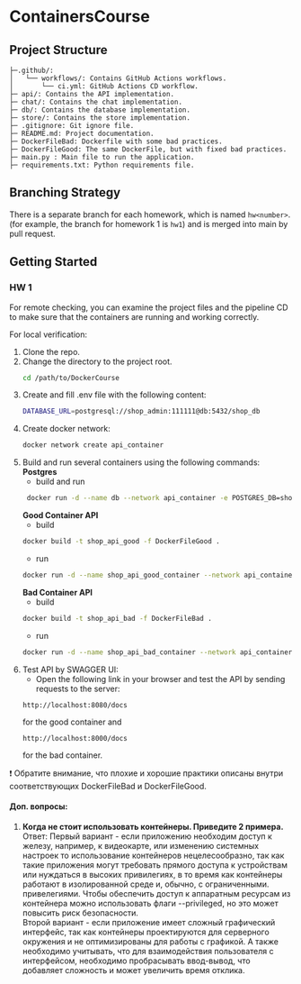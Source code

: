 # ContainersCourse
## Project Structure
```
├─.github/: 
│   └── workflows/: Contains GitHub Actions workflows.
│       └── ci.yml: GitHub Actions CD workflow.
├─ api/: Contains the API implementation.
├─ chat/: Contains the chat implementation.
├─ db/: Contains the database implementation.
├─ store/: Contains the store implementation.
├─ .gitignore: Git ignore file.
├─ README.md: Project documentation.
├─ DockerFileBad: Dockerfile with some bad practices.
├─ DockerFileGood: The same DockerFile, but with fixed bad practices.
├─ main.py : Main file to run the application.
├─ requirements.txt: Python requirements file.
```
## Branching Strategy
There is a separate branch for each homework, which is named `hw<number>`.
(for example, the branch for homework 1 is `hw1`) and is merged into main by pull request.

## Getting Started
### HW 1
For remote checking, you can examine the project files and the pipeline CD to make sure that the containers are 
running and working correctly.

For local verification:
1. Clone the repo.
2. Change the directory to the project root.
    ```bash
    cd /path/to/DockerCourse
    ```
3. Create and fill .env file with the following content:
    ```bash
    DATABASE_URL=postgresql://shop_admin:111111@db:5432/shop_db
    ```
4. Create docker network:
    ```bash
    docker network create api_container
    ```
5. Build and run several containers using the following commands:
    **Postgres**
   - build and run
    ```bash
     docker run -d --name db --network api_container -e POSTGRES_DB=shop_db -e POSTGRES_USER=shop_admin -e POSTGRES_PASSWORD=111111 -v pgdata:/var/lib/postgresql/data_db_contaier postgres:latest
   ```
   **Good Container API**
   - build
   ```bash
   docker build -t shop_api_good -f DockerFileGood .
   ```
   - run
   ```bash
   docker run -d --name shop_api_good_container --network api_container -p 8080:8000 -v shop_api_volume:/api_data shop_api_good
   ```
   **Bad Container API**
   - build
   ```bash
   docker build -t shop_api_bad -f DockerFileBad .
   ```
   - run
   ```bash
   docker run -d --name shop_api_bad_container --network api_container -p 8000:8000 -v shop_api_volume:/api_data shop_api_bad
   ```
6. Test API by SWAGGER UI:
    - Open the following link in your browser and test the API by sending requests to the server:
    ```
    http://localhost:8080/docs
    ```
   for the good container and
    ```
    http://localhost:8000/docs
    ```
   for the bad container.

❗ Обратите внимание, что плохие и хорошие практики описаны внутри соответствующих DockerFileBad и DockerFileGood.

#### Доп. вопросы:
1. **Когда не стоит использовать контейнеры. Приведите 2 примера.** \
Ответ: Первый вариант - если приложению необходим доступ к железу, например, к видеокарте, или изменению системных настроек
то использование контейнеров нецелесообразно, так как такие приложения могут требовать прямого доступа к устройствам
или нуждаться в высоких привилегиях, в то время как контейнеры работают в изолированной среде и, обычно, с ограниченными. 
привелегиями. Чтобы обеспечить доступ к аппаратным ресурсам из контейнера можно использовать флаги --privileged, но
это может повысить риск безопасности. \
Второй вариант - если приложение имеет сложный графический интерфейс, так как контейнеры проектируются для серверного
окружения и не оптимизированы для работы с графикой. А также необходимо учитывать, что для взаимодействия пользователя
с интерфейсом, необходимо пробрасывать ввод-вывод, что добавляет сложность и может увеличить время отклика.
